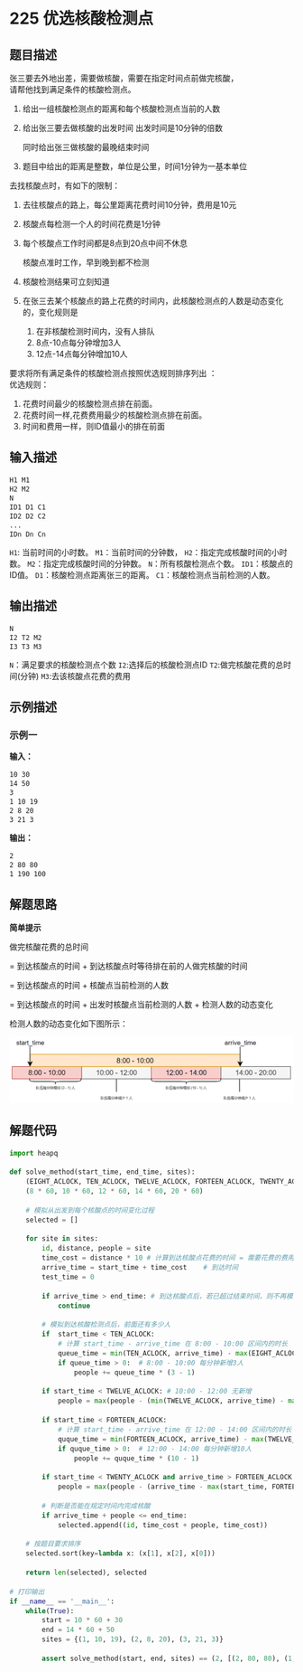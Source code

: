 # 225 优选核酸检测点

## 题目描述

张三要去外地出差，需要做核酸，需要在指定时间点前做完核酸，  
请帮他找到满足条件的核酸检测点。

1. 给出一组核酸检测点的距离和每个核酸检测点当前的人数
2. 给出张三要去做核酸的出发时间 出发时间是10分钟的倍数  

    同时给出张三做核酸的最晚结束时间
3. 题目中给出的距离是整数，单位是公里，时间1分钟为一基本单位

去找核酸点时，有如下的限制：

1. 去往核酸点的路上，每公里距离花费时间10分钟，费用是10元
2. 核酸点每检测一个人的时间花费是1分钟
3. 每个核酸点工作时间都是8点到20点中间不休息  

    核酸点准时工作，早到晚到都不检测
4. 核酸检测结果可立刻知道
5. 在张三去某个核酸点的路上花费的时间内，此核酸检测点的人数是动态变化的，变化规则是
    1. 在非核酸检测时间内，没有人排队
    2. 8点-10点每分钟增加3人
    3. 12点-14点每分钟增加10人

要求将所有满足条件的核酸检测点按照优选规则排序列出 ：  
优选规则：

1. 花费时间最少的核酸检测点排在前面。
2. 花费时间一样,花费费用最少的核酸检测点排在前面。
3. 时间和费用一样，则ID值最小的排在前面

## 输入描述
```
H1 M1
H2 M2
N
ID1 D1 C1
ID2 D2 C2
...
IDn Dn Cn
```

`H1`: 当前时间的小时数。
`M1`：当前时间的分钟数，
`H2`：指定完成核酸时间的小时数。
`M2`：指定完成核酸时间的分钟数。
`N`：所有核酸检测点个数。
`ID1`：核酸点的ID值。
`D1`：核酸检测点距离张三的距离。
`C1`：核酸检测点当前检测的人数。

## 输出描述
```
N
I2 T2 M2
I3 T3 M3
```

`N`：满足要求的核酸检测点个数
`I2`:选择后的核酸检测点ID
`T2`:做完核酸花费的总时间(分钟)
`M3`:去该核酸点花费的费用
  
## 示例描述

### 示例一

**输入：**
```
10 30
14 50
3
1 10 19
2 8 20
3 21 3
```

**输出：**
```
2
2 80 80
1 190 100
```

## 解题思路
**简单提示**

做完核酸花费的总时间 

= 到达核酸点的时间 + 到达核酸点时等待排在前的人做完核酸的时间

= 到达核酸点的时间 + 核酸点当前检测的人数

= 到达核酸点的时间 + 出发时核酸点当前检测的人数 + 检测人数的动态变化

检测人数的动态变化如下图所示：

![image](images/225-001-sample-analysis.png)


## 解题代码
``` python
import heapq

def solve_method(start_time, end_time, sites):
    (EIGHT_ACLOCK, TEN_ACLOCK, TWELVE_ACLOCK, FORTEEN_ACLOCK, TWENTY_ACLOCK) = \
    (8 * 60, 10 * 60, 12 * 60, 14 * 60, 20 * 60)
         
    # 模拟从出发到每个核酸点的时间变化过程
    selected = [] 

    for site in sites:
        id, distance, people = site
        time_cost = distance * 10 # 计算到达核酸点花费的时间 = 需要花费的费用
        arrive_time = start_time + time_cost    # 到达时间
        test_time = 0
        
        if arrive_time > end_time: # 到达核酸点后，若已超过结束时间，则不再模拟后续过程
            continue

        # 模拟到达核酸检测点后，前面还有多少人
        if  start_time < TEN_ACLOCK:
            # 计算 start_time - arrive_time 在 8:00 - 10:00 区间内的时长
            queue_time = min(TEN_ACLOCK, arrive_time) - max(EIGHT_ACLOCK, start_time)
            if queue_time > 0:  # 8:00 - 10:00 每分钟新增3人
                people += queue_time * (3 - 1)
        
        if start_time < TWELVE_ACLOCK: # 10:00 - 12:00 无新增
            people = max(people - (min(TWELVE_ACLOCK, arrive_time) - max(start_time, TEN_ACLOCK)), 0)

        if start_time < FORTEEN_ACLOCK:
            # 计算 start_time - arrive_time 在 12:00 - 14:00 区间内的时长
            quque_time = min(FORTEEN_ACLOCK, arrive_time) - max(TWELVE_ACLOCK, start_time)
            if quque_time > 0:  # 12:00 - 14:00 每分钟新增10人
                people += quque_time * (10 - 1)

        if start_time < TWENTY_ACLOCK and arrive_time > FORTEEN_ACLOCK: # 14:00 - 20:00 无新增
            people = max(people - (arrive_time - max(start_time, FORTEEN_ACLOCK)), 0)
        
        # 判断是否能在规定时间内完成核酸    
        if arrive_time + people <= end_time:
            selected.append((id, time_cost + people, time_cost))
            
    # 按题目要求排序        
    selected.sort(key=lambda x: (x[1], x[2], x[0])) 
    
    return len(selected), selected

# 打印输出
if __name__ == '__main__':
    while(True):
        start = 10 * 60 + 30
        end = 14 * 60 + 50
        sites = {(1, 10, 19), (2, 8, 20), (3, 21, 3)}

        assert solve_method(start, end, sites) == (2, [(2, 80, 80), (1, 190, 100)])
```